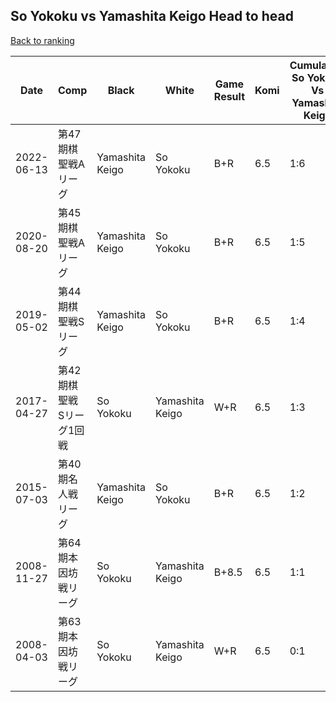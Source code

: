 ## So Yokoku vs Yamashita Keigo Head to head

[Back to ranking](../../index.md)




| **Date** | **Comp** | **Black** | **White** | **Game Result** | **Komi** | **Cumulative So Yokoku Vs Yamashita Keigo** | **So Yokoku Streak** | **Yamashita Keigo Streak** | 
| --- | --- | --- | --- | --- | --- | --- | --- | --- |
| 2022-06-13 | 第47期棋聖戦Aリーグ | Yamashita Keigo | So Yokoku | B+R | 6.5 | 1:6 | 0 | 5 | 
| 2020-08-20 | 第45期棋聖戦Aリーグ | Yamashita Keigo | So Yokoku | B+R | 6.5 | 1:5 | 0 | 4 | 
| 2019-05-02 | 第44期棋聖戦Sリーグ | Yamashita Keigo | So Yokoku | B+R | 6.5 | 1:4 | 0 | 3 | 
| 2017-04-27 | 第42期棋聖戦　Sリーグ1回戦 | So Yokoku | Yamashita Keigo | W+R | 6.5 | 1:3 | 0 | 2 | 
| 2015-07-03 | 第40期名人戦リーグ | Yamashita Keigo | So Yokoku | B+R | 6.5 | 1:2 | 0 | 1 | 
| 2008-11-27 | 第64期本因坊戦リーグ | So Yokoku | Yamashita Keigo | B+8.5 | 6.5 | 1:1 | 1 | 0 | 
| 2008-04-03 | 第63期本因坊戦リーグ | So Yokoku | Yamashita Keigo | W+R | 6.5 | 0:1 | 0 | 1 |




